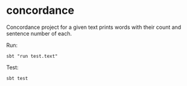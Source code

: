 # concordance
Concordance project for a given text prints words with their count and sentence number of each.

Run:
```
sbt "run test.text"
```

Test:
```
sbt test
```
